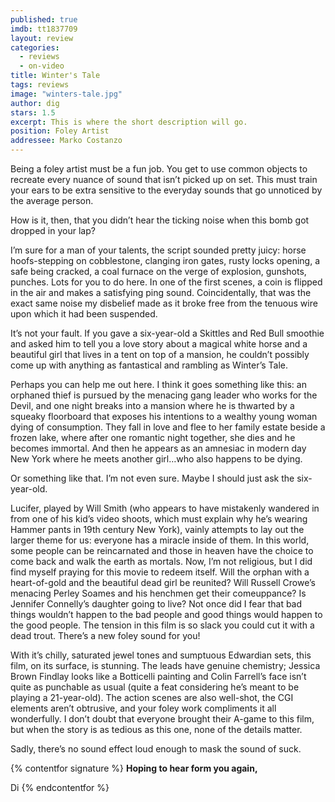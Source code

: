 ```yaml
---
published: true
imdb: tt1837709
layout: review
categories: 
  - reviews
  - on-video
title: Winter's Tale
tags: reviews
image: "winters-tale.jpg"
author: dig
stars: 1.5
excerpt: This is where the short description will go.
position: Foley Artist
addressee: Marko Costanzo
---
```


Being a foley artist must be a fun job. You get to use common objects to recreate every nuance of sound that isn’t picked up on set. This must train your ears to be extra sensitive to the everyday sounds that go unnoticed by the average person.

How is it, then, that you didn’t hear the ticking noise when this bomb got dropped in your lap?

I’m sure for a man of your talents, the script sounded pretty juicy: horse hoofs-stepping on cobblestone, clanging iron gates, rusty locks opening, a safe being cracked, a coal furnace on the verge of explosion, gunshots, punches. Lots for you to do here. In one of the first scenes, a coin is flipped in the air and makes a satisfying ping sound. Coincidentally, that was the exact same noise my disbelief made as it broke free from the tenuous wire upon which it had been suspended.

It’s not your fault. If you gave a six-year-old a Skittles and Red Bull smoothie and asked him to tell you a love story about a magical white horse and a beautiful girl that lives in a tent on top of a mansion, he couldn’t possibly come up with anything as fantastical and rambling as Winter’s Tale.

Perhaps you can help me out here. I think it goes something like this: an orphaned thief is pursued by the menacing gang leader who works for the Devil, and one night breaks into a mansion where he is thwarted by a squeaky floorboard that exposes his intentions to a wealthy young woman dying of consumption. They fall in love and flee to her family estate beside a frozen lake, where after one romantic night together, she dies and he becomes immortal. And then he appears as an amnesiac in modern day New York where he meets another girl…who also happens to be dying. 

Or something like that. I’m not even sure. Maybe I should just ask the six-year-old.

Lucifer, played by Will Smith (who appears to have mistakenly wandered in from one of his kid’s video shoots, which must explain why he’s wearing Hammer pants in 19th century New York), vainly attempts to lay out the larger theme for us: everyone has a miracle inside of them. In this world, some people can be reincarnated and those in heaven have the choice to come back and walk the earth as mortals. Now, I’m not religious, but I did find myself praying for this movie to redeem itself. Will the orphan with a heart-of-gold and the beautiful dead girl be reunited? Will Russell Crowe’s menacing Perley Soames and his henchmen get their comeuppance? Is Jennifer Connelly’s daughter going to live? Not once did I fear that bad things wouldn’t happen to the bad people and good things would happen to the good people. The tension in this film is so slack you could cut it with a dead trout. There’s a new foley sound for you!

With it’s chilly, saturated jewel tones and sumptuous Edwardian sets, this film, on its surface, is stunning. The leads have genuine chemistry; Jessica Brown Findlay looks like a Botticelli painting and Colin Farrell’s face isn’t quite as punchable as usual (quite a feat considering he’s meant to be playing a 21-year-old). The action scenes are also well-shot, the CGI elements aren’t obtrusive, and your foley work compliments it all wonderfully. I don’t doubt that everyone brought their A-game to this film, but when the story is as tedious as this one, none of the details matter.

Sadly, there’s no sound effect loud enough to mask the sound of suck. 

{% contentfor signature %}
**Hoping to hear form you again,**

Di
{% endcontentfor %}